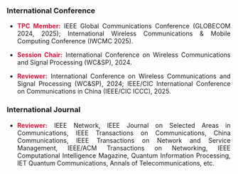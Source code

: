 ### International Conference

- <p style="text-align:justify"><span style="color: crimson; font-weight: bold;">TPC Member:</span> IEEE Global Communications Conference (GLOBECOM 2024, 2025); International Wireless Communications & Mobile Computing Conference (IWCMC 2025).</p>
                                
- <p style="text-align:justify"><span style="color: crimson; font-weight: bold;">Session Chair:</span> International Conference on Wireless Communications and Signal Processing (WC&SP), 2024.</p>

- <p style="text-align:justify"><span style="color: crimson; font-weight: bold;">Reviewer:</span> International Conference on Wireless Communications and Signal Processing (WC&SP), 2024; IEEE/CIC International Conference on Communications in China (IEEE/CIC ICCC), 2025.</p>

### International Journal

- <p style="text-align:justify"><span style="color: crimson; font-weight: bold;">Reviewer:</span> IEEE Network, IEEE Journal on Selected Areas in Communications, IEEE Transactions on Communications, China Communications, IEEE Transactions on Network and Service Management, IEEE/ACM Transactions on Networking, IEEE Computational Intelligence Magazine, Quantum Information Processing, IET Quantum Communications, Annals of Telecommunications, etc.</p>
